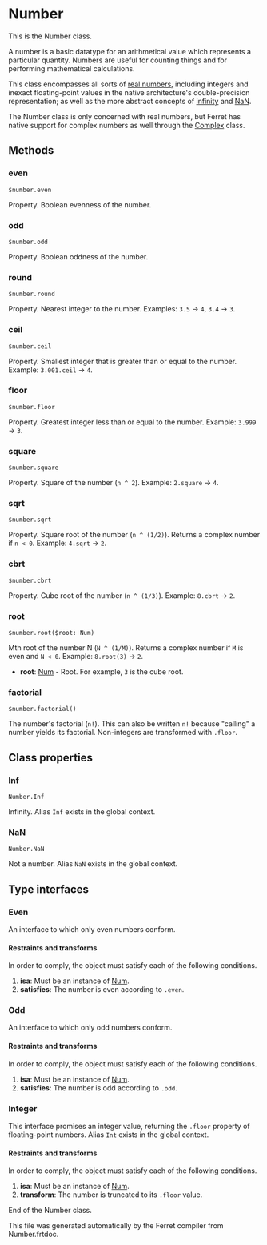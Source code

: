 # Number

This is the Number class.

A number is a basic datatype for an arithmetical value which represents a
particular quantity. Numbers are useful for counting things and for
performing mathematical calculations.

This class encompasses all sorts of
[real numbers](https://en.wikipedia.org/wiki/Real_number), including integers
and inexact floating-point values in the native architecture's
double-precision representation; as well as the more abstract concepts of
[infinity](#inf) and [NaN](#nan).

The Number class is only concerned with real numbers, but Ferret has native
support for complex numbers as well through the [Complex](Complex.md) class.



## Methods

### even

```
$number.even
```

Property. Boolean evenness of the number.



### odd

```
$number.odd
```

Property. Boolean oddness of the number.



### round

```
$number.round
```

Property. Nearest integer to the number.
Examples: `3.5` -> `4`, `3.4` -> `3`.



### ceil

```
$number.ceil
```

Property. Smallest integer that is greater than or equal to the number.
Example: `3.001.ceil` -> `4`.



### floor

```
$number.floor
```

Property. Greatest integer less than or equal to the number.
Example: `3.999` -> `3`.



### square

```
$number.square
```

Property. Square of the number (`n ^ 2`).
Example: `2.square` -> `4`.



### sqrt

```
$number.sqrt
```

Property. Square root of the number (`n ^ (1/2)`).
Returns a complex number if `n < 0`.
Example: `4.sqrt` -> `2`.



### cbrt

```
$number.cbrt
```

Property. Cube root of the number (`n ^ (1/3)`).
Example: `8.cbrt` -> `2`.



### root

```
$number.root($root: Num)
```

Mth root of the number N (`N ^ (1/M)`).
Returns a complex number if `M` is even and `N < 0`.
Example: `8.root(3)` -> `2`.


* __root__: [Num](/doc/std/Number.md) - Root. For example, `3` is the cube root.



### factorial

```
$number.factorial()
```

The number's factorial (`n!`). This can also be written `n!` because
"calling" a number yields its factorial. Non-integers are transformed with
`.floor`.

## Class properties

### Inf

```
Number.Inf
```

Infinity. Alias `Inf` exists in the global context.

### NaN

```
Number.NaN
```

Not a number. Alias `NaN` exists in the global context.

## Type interfaces

### Even

An interface to which only even numbers conform.


#### Restraints and transforms

In order to comply, the object must satisfy each of the following conditions.

1. __isa__: Must be an instance of [Num](/doc/std/Number.md).
2. __satisfies__: The number is even according to `.even`.


### Odd

An interface to which only odd numbers conform.


#### Restraints and transforms

In order to comply, the object must satisfy each of the following conditions.

1. __isa__: Must be an instance of [Num](/doc/std/Number.md).
2. __satisfies__: The number is odd according to `.odd`.


### Integer

This interface promises an integer value, returning the `.floor` property
of floating-point numbers. Alias `Int` exists in the global context.


#### Restraints and transforms

In order to comply, the object must satisfy each of the following conditions.

1. __isa__: Must be an instance of [Num](/doc/std/Number.md).
2. __transform__: The number is truncated to its `.floor` value.


End of the Number class.

This file was generated automatically by the Ferret compiler from
Number.frtdoc.